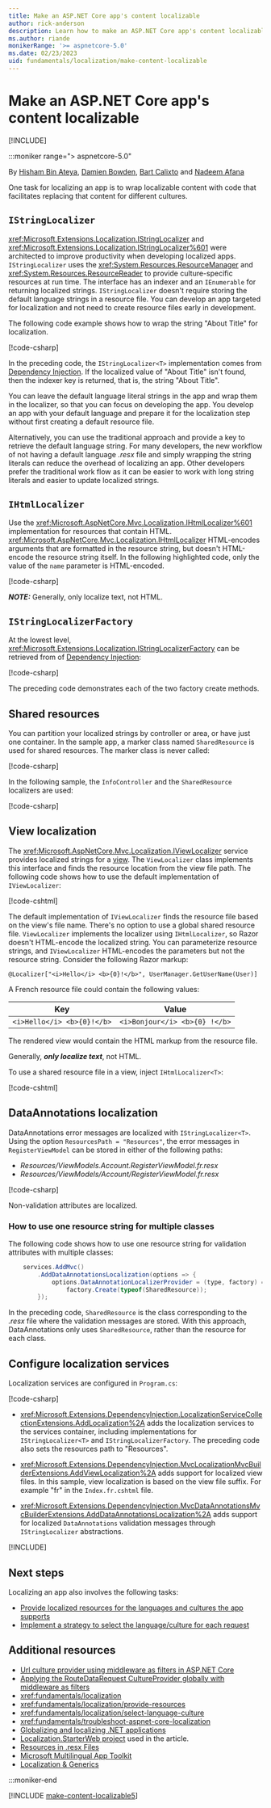 ```yaml
---
title: Make an ASP.NET Core app's content localizable
author: rick-anderson
description: Learn how to make an ASP.NET Core app's content localizable to prepare the app for localizing content into different languages and cultures.
ms.author: riande
monikerRange: '>= aspnetcore-5.0'
ms.date: 02/23/2023
uid: fundamentals/localization/make-content-localizable
---
```

# Make an ASP.NET Core app's content localizable

[!INCLUDE[](~/includes/not-latest-version.md)]

:::moniker range="> aspnetcore-5.0"

By [Hisham Bin Ateya](https://twitter.com/hishambinateya), [Damien Bowden](https://github.com/damienbod), [Bart Calixto](https://twitter.com/bartmax) and [Nadeem Afana](https://afana.me/)

One task for localizing an app is to wrap localizable content with code that facilitates replacing that content for different cultures.

## `IStringLocalizer`

<xref:Microsoft.Extensions.Localization.IStringLocalizer> and <xref:Microsoft.Extensions.Localization.IStringLocalizer%601> were architected to improve productivity when developing localized apps. `IStringLocalizer` uses the <xref:System.Resources.ResourceManager> and <xref:System.Resources.ResourceReader> to provide culture-specific resources at run time. The interface has an indexer and an `IEnumerable` for returning localized strings. `IStringLocalizer` doesn't require storing the default language strings in a resource file. You can develop an app targeted for localization and not need to create resource files early in development.  

The following code example shows how to wrap the string "About Title" for localization.

[!code-csharp[](~/fundamentals/localization/sample/8.x/Localization/Controllers/AboutController.cs)]

In the preceding code, the `IStringLocalizer<T>` implementation comes from [Dependency Injection](~/fundamentals/dependency-injection.md). If the localized value of "About Title" isn't found, then the indexer key is returned, that is, the string "About Title".

You can leave the default language literal strings in the app and wrap them in the localizer, so that you can focus on developing the app. You develop an app with your default language and prepare it for the localization step without first creating a default resource file.

Alternatively, you can use the traditional approach and provide a key to retrieve the default language string. For many developers, the new workflow of not having a default language *.resx* file and simply wrapping the string literals can reduce the overhead of localizing an app. Other developers prefer the traditional work flow as it can be easier to work with long string literals and easier to update localized strings.

## `IHtmlLocalizer`

Use the <xref:Microsoft.AspNetCore.Mvc.Localization.IHtmlLocalizer%601> implementation for resources that contain HTML. <xref:Microsoft.AspNetCore.Mvc.Localization.IHtmlLocalizer> HTML-encodes arguments that are formatted in the resource string, but doesn't HTML-encode the resource string itself. In the following highlighted code, only the value of the `name` parameter is HTML-encoded.

[!code-csharp[](~/fundamentals/localization/sample/8.x/Localization/Controllers/BookController.cs?highlight=3,5,20&start=1&end=24)]

***NOTE:*** Generally, only localize text, not HTML.

## `IStringLocalizerFactory`

At the lowest level, <xref:Microsoft.Extensions.Localization.IStringLocalizerFactory> can be retrieved from of [Dependency Injection](~/fundamentals/dependency-injection.md):

[!code-csharp[](~/fundamentals/localization/sample/8.x/Localization/Controllers/TestController.cs?highlight=6-12&name=snippet_1)]

The preceding code demonstrates each of the two factory create methods.

## Shared resources

You can partition your localized strings by controller or area, or have just one container. In the sample app, a marker class named `SharedResource` is used for shared resources. The marker class is never called:

[!code-csharp[](~/fundamentals/localization/sample/8.x/Localization/SharedResource.cs)]

In the following sample, the `InfoController` and the `SharedResource` localizers are used:

[!code-csharp[](~/fundamentals/localization/sample/8.x/Localization/Controllers/InfoController.cs?name=snippet_1)]

## View localization

The <xref:Microsoft.AspNetCore.Mvc.Localization.IViewLocalizer> service provides localized strings for a [view](xref:mvc/views/overview). The `ViewLocalizer` class implements this interface and finds the resource location from the view file path. The following code shows how to use the default implementation of `IViewLocalizer`:

[!code-cshtml[](~/fundamentals/localization/sample/8.x/Localization/Views/Home/About.cshtml)]

The default implementation of `IViewLocalizer` finds the resource file based on the view's file name. There's no option to use a global shared resource file. `ViewLocalizer` implements the localizer using `IHtmlLocalizer`, so Razor doesn't HTML-encode the localized string. You can parameterize resource strings, and `IViewLocalizer` HTML-encodes the parameters but not the resource string. Consider the following Razor markup:

```cshtml
@Localizer["<i>Hello</i> <b>{0}!</b>", UserManager.GetUserName(User)]
```

A French resource file could contain the following values:

| Key                        | Value                         |
| -------------------------- | ----------------------------- |
| `<i>Hello</i> <b>{0}!</b>` | `<i>Bonjour</i> <b>{0} !</b>` |

The rendered view would contain the HTML markup from the resource file.

Generally, ***only localize text***, not HTML.

To use a shared resource file in a view, inject `IHtmlLocalizer<T>`:

[!code-cshtml[](~/fundamentals/localization/sample/8.x/Localization/Views/Test/About.cshtml?highlight=5,12)]

## DataAnnotations localization

DataAnnotations error messages are localized with `IStringLocalizer<T>`. Using the option `ResourcesPath = "Resources"`, the error messages in `RegisterViewModel` can be stored in either of the following paths:

* *Resources/ViewModels.Account.RegisterViewModel.fr.resx*
* *Resources/ViewModels/Account/RegisterViewModel.fr.resx*

[!code-csharp[](~/fundamentals/localization/sample/8.x/Localization/ViewModels/Account/RegisterViewModel.cs)]

Non-validation attributes are localized.

<a name="one-resource-string-multiple-classes"></a>

### How to use one resource string for multiple classes

The following code shows how to use one resource string for validation attributes with multiple classes:

```csharp
    services.AddMvc()
        .AddDataAnnotationsLocalization(options => {
            options.DataAnnotationLocalizerProvider = (type, factory) =>
                factory.Create(typeof(SharedResource));
        });
```

In the preceding code, `SharedResource` is the class corresponding to the *.resx* file where the validation messages are stored. With this approach, DataAnnotations only uses `SharedResource`, rather than the resource for each class.

## Configure localization services

Localization services are configured in `Program.cs`:

[!code-csharp[](~/fundamentals/localization/sample/6.x/Localization/program.cs?name=snippet_LocalizationConfigurationServices)]

* <xref:Microsoft.Extensions.DependencyInjection.LocalizationServiceCollectionExtensions.AddLocalization%2A> adds the localization services to the services container, including implementations for `IStringLocalizer<T>` and `IStringLocalizerFactory`. The preceding code also sets the resources path to "Resources".

* <xref:Microsoft.Extensions.DependencyInjection.MvcLocalizationMvcBuilderExtensions.AddViewLocalization%2A> adds support for localized view files. In this sample, view localization is based on the view file suffix. For example "fr" in the `Index.fr.cshtml` file.

* <xref:Microsoft.Extensions.DependencyInjection.MvcDataAnnotationsMvcBuilderExtensions.AddDataAnnotationsLocalization%2A> adds support for localized `DataAnnotations` validation messages through `IStringLocalizer` abstractions.

[!INCLUDE[](~/includes/localization/currency.md)]

## Next steps

Localizing an app also involves the following tasks:

* [Provide localized resources for the languages and cultures the app supports](xref:fundamentals/localization/provide-resources)
* [Implement a strategy to select the language/culture for each request](xref:fundamentals/localization/select-language-culture)

## Additional resources

* [Url culture provider using middleware as filters in ASP.NET Core](https://andrewlock.net/url-culture-provider-using-middleware-as-mvc-filter-in-asp-net-core-1-1-0/)
* [Applying the RouteDataRequest CultureProvider globally with middleware as filters](https://andrewlock.net/applying-the-routedatarequest-cultureprovider-globally-with-middleware-as-filters/)
* <xref:fundamentals/localization>
* <xref:fundamentals/localization/provide-resources>
* <xref:fundamentals/localization/select-language-culture>
* <xref:fundamentals/troubleshoot-aspnet-core-localization>
* [Globalizing and localizing .NET applications](/dotnet/standard/globalization-localization/index)
* [Localization.StarterWeb project](https://github.com/aspnet/Entropy/tree/master/samples/Localization.StarterWeb) used in the article.
* [Resources in .resx Files](/dotnet/framework/resources/working-with-resx-files-programmatically)
* [Microsoft Multilingual App Toolkit](https://marketplace.visualstudio.com/items?itemName=MultilingualAppToolkit.MultilingualAppToolkit-18308)
* [Localization & Generics](http://hishambinateya.com/localization-and-generics)

:::moniker-end

[!INCLUDE [make-content-localizable5](~/fundamentals/localization/includes/make-content-localizable5.md)]
